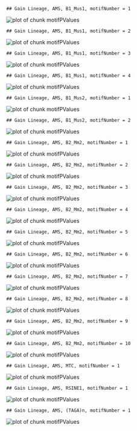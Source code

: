 

```
## Gain Lineage, AMS, B1_Mus1, motifNumber = 1
```

![plot of chunk motifPValues](figure/motifPValues-1.png) 

```
## Gain Lineage, AMS, B1_Mus1, motifNumber = 2
```

![plot of chunk motifPValues](figure/motifPValues-2.png) 

```
## Gain Lineage, AMS, B1_Mus1, motifNumber = 3
```

![plot of chunk motifPValues](figure/motifPValues-3.png) 

```
## Gain Lineage, AMS, B1_Mus1, motifNumber = 4
```

![plot of chunk motifPValues](figure/motifPValues-4.png) 

```
## Gain Lineage, AMS, B1_Mus2, motifNumber = 1
```

![plot of chunk motifPValues](figure/motifPValues-5.png) 

```
## Gain Lineage, AMS, B1_Mus2, motifNumber = 2
```

![plot of chunk motifPValues](figure/motifPValues-6.png) 

```
## Gain Lineage, AMS, B2_Mm2, motifNumber = 1
```

![plot of chunk motifPValues](figure/motifPValues-7.png) 

```
## Gain Lineage, AMS, B2_Mm2, motifNumber = 2
```

![plot of chunk motifPValues](figure/motifPValues-8.png) 

```
## Gain Lineage, AMS, B2_Mm2, motifNumber = 3
```

![plot of chunk motifPValues](figure/motifPValues-9.png) 

```
## Gain Lineage, AMS, B2_Mm2, motifNumber = 4
```

![plot of chunk motifPValues](figure/motifPValues-10.png) 

```
## Gain Lineage, AMS, B2_Mm2, motifNumber = 5
```

![plot of chunk motifPValues](figure/motifPValues-11.png) 

```
## Gain Lineage, AMS, B2_Mm2, motifNumber = 6
```

![plot of chunk motifPValues](figure/motifPValues-12.png) 

```
## Gain Lineage, AMS, B2_Mm2, motifNumber = 7
```

![plot of chunk motifPValues](figure/motifPValues-13.png) 

```
## Gain Lineage, AMS, B2_Mm2, motifNumber = 8
```

![plot of chunk motifPValues](figure/motifPValues-14.png) 

```
## Gain Lineage, AMS, B2_Mm2, motifNumber = 9
```

![plot of chunk motifPValues](figure/motifPValues-15.png) 

```
## Gain Lineage, AMS, B2_Mm2, motifNumber = 10
```

![plot of chunk motifPValues](figure/motifPValues-16.png) 

```
## Gain Lineage, AMS, MTC, motifNumber = 1
```

![plot of chunk motifPValues](figure/motifPValues-17.png) 

```
## Gain Lineage, AMS, RSINE1, motifNumber = 1
```

![plot of chunk motifPValues](figure/motifPValues-18.png) 

```
## Gain Lineage, AMS, (TAGA)n, motifNumber = 1
```

![plot of chunk motifPValues](figure/motifPValues-19.png) 
  
